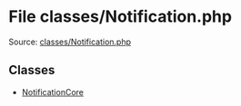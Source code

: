 File classes/Notification.php
=========

Source: [classes/Notification.php](https://github.com/PrestaShop/PrestaShop/blob/1.5.5.0/classes/Notification.php)


Classes
-------

* [NotificationCore](class.NotificationCore.md)

